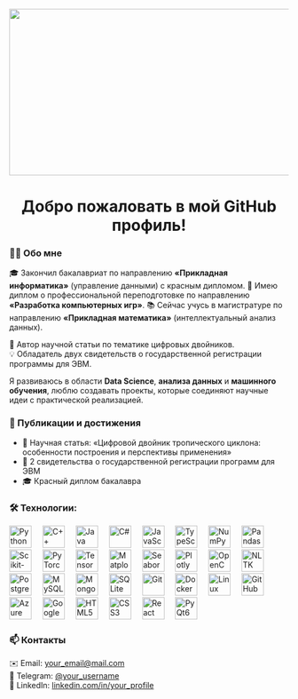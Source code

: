 <br clear="both">

<div align="center">
  <img height="300" width="600" src="baby-yoda-mandalorian.gif"  />
</div>

###

<h1 align="center">Добро пожаловать в мой GitHub профиль!</h1>

###

<h3 align="left">👩‍💻 Обо мне</h3>

<p align="left">
🎓 Закончил бакалавриат по направлению <b>«Прикладная информатика»</b> (управление данными) с красным дипломом.  
📜 Имею диплом о профессиональной переподготовке по направлению <b>«Разработка компьютерных игр»</b>.  
📚 Сейчас учусь в магистратуре по направлению <b>«Прикладная математика»</b> (интеллектуальный анализ данных).  

📝 Автор научной статьи по тематике цифровых двойников.  
💡 Обладатель двух свидетельств о государственной регистрации программы для ЭВМ.  

Я развиваюсь в области <b>Data Science</b>, <b>анализа данных</b> и <b>машинного обучения</b>, люблю создавать проекты, которые соединяют научные идеи с практической реализацией.
</p>

###

<h3 align="left">📕 Публикации и достижения</h3>

- 📝 Научная статья: «Цифровой двойник тропического циклона: особенности построения и перспективы применения»  
- 📜 2 свидетельства о государственной регистрации программ для ЭВМ  
- 🎓 Красный диплом бакалавра  

###

<h3 align="left">🛠 Технологии:</h3>

<div align="left">

<!-- Языки -->
<img src="https://skillicons.dev/icons?i=py" height="40" alt="Python" />
<img width="12" />
<img src="https://skillicons.dev/icons?i=cpp" height="40" alt="C++" />
<img width="12" />
<img src="https://skillicons.dev/icons?i=java" height="40" alt="Java" />
<img width="12" />
<img src="https://skillicons.dev/icons?i=cs" height="40" alt="C#" />
<img width="12" />
<img src="https://skillicons.dev/icons?i=js" height="40" alt="JavaScript" />
<img width="12" />
<img src="https://skillicons.dev/icons?i=ts" height="40" alt="TypeScript" />

<!-- Data Science -->
<img width="12" />
<img src="https://cdn.simpleicons.org/numpy/013243" height="40" alt="NumPy" />
<img width="12" />
<img src="https://cdn.simpleicons.org/pandas/150458" height="40" alt="Pandas" />
<img width="12" />
<img src="https://cdn.simpleicons.org/scikitlearn/F7931E" height="40" alt="Scikit-learn" />
<img width="12" />
<img src="https://cdn.simpleicons.org/pytorch/EE4C2C" height="40" alt="PyTorch" />
<img width="12" />
<img src="https://cdn.simpleicons.org/tensorflow/FF6F00" height="40" alt="TensorFlow" />
<img width="12" />
<img src="https://cdn.simpleicons.org/matplotlib/11557C" height="40" alt="Matplotlib" />
<img width="12" />
<img src="https://cdn.simpleicons.org/seaborn/0099CC" height="40" alt="Seaborn" />
<img width="12" />
<img src="https://cdn.simpleicons.org/plotly/3F4F75" height="40" alt="Plotly" />
<img width="12" />
<img src="https://cdn.simpleicons.org/opencv/5C3EE8" height="40" alt="OpenCV" />
<img width="12" />
<img src="https://cdn.simpleicons.org/nltk/154F6F" height="40" alt="NLTK" />

<!-- SQL & Databases -->
<img width="12" />
<img src="https://skillicons.dev/icons?i=postgres" height="40" alt="PostgreSQL" />
<img width="12" />
<img src="https://skillicons.dev/icons?i=mysql" height="40" alt="MySQL" />
<img width="12" />
<img src="https://skillicons.dev/icons?i=mongodb" height="40" alt="MongoDB" />
<img width="12" />
<img src="https://skillicons.dev/icons?i=sqlite" height="40" alt="SQLite" />

<!-- Инфраструктура -->
<img width="12" />
<img src="https://skillicons.dev/icons?i=git" height="40" alt="Git" />
<img width="12" />
<img src="https://skillicons.dev/icons?i=docker" height="40" alt="Docker" />
<img width="12" />
<img src="https://skillicons.dev/icons?i=linux" height="40" alt="Linux" />
<img width="12" />
<img src="https://skillicons.dev/icons?i=github" height="40" alt="GitHub" />
<img width="12" />
<img src="https://skillicons.dev/icons?i=azure" height="40" alt="Azure" />
<img width="12" />
<img src="https://skillicons.dev/icons?i=gcp" height="40" alt="Google Cloud" />

<!-- Веб и GUI -->
<img width="12" />
<img src="https://skillicons.dev/icons?i=html" height="40" alt="HTML5" />
<img width="12" />
<img src="https://skillicons.dev/icons?i=css" height="40" alt="CSS3" />
<img width="12" />
<img src="https://skillicons.dev/icons?i=react" height="40" alt="React" />
<img width="12" />
<img src="https://cdn.simpleicons.org/qt/41CD52" height="40" alt="PyQt6" />

</div>

###

<h3 align="left">📫 Контакты</h3>

<p align="left">
✉️ Email: <a href="mailto:your_email@mail.com">your_email@mail.com</a><br>
💬 Telegram: <a href="https://t.me/your_username">@your_username</a><br>
💼 LinkedIn: <a href="https://www.linkedin.com/in/your_profile/">linkedin.com/in/your_profile</a>
</p>
